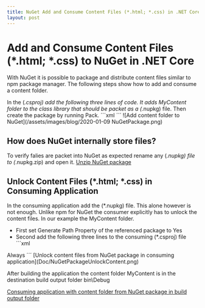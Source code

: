 ```yaml
---
title: NuGet Add and Consume Content Files (*.html; *.css) in .NET Core 
layout: post
---
```

# Add and Consume Content Files (*.html; *.css) to NuGet in .NET Core
With NuGet it is possible to package and distribute content files similar to npm package manager. The following steps show how to add and consume a content folder.

In the (*.csproj) add the following three lines of code. It adds MyContent folder to the class library that should be packet as a (*.nupkg) file. Then create the package by running Pack.
´´´xml
<ItemGroup>
  <None Include="MyContent\**" Pack="true" />
</ItemGroup>
´´´
![Add content folder to NuGet](/assets/images/blog/2020-01-09 NuGetPackage.png)

## How does NuGet internally store files?
To verify falies are packet into NuGet as expected rename any (*.nupkg) file to (*.nupkg.zip) and open it.
[Unzip NuGet package](Doc/NuGetZip.png)

## Unlock Content Files (*.html; *.css) in Consuming Application
In the consuming application add the (*.nupkg) file. This alone however is not enough. Unlike npm for NuGet the consumer explicitly has to unlock the content files. In our example the MyContent folder.
* First set Generate Path Property of the referenced package to Yes
* Second add the following three lines to the consuming (*.csproj) file
´´´xml
<ItemGroup>
  <None Include="$(PkgClassLibrary)\content\**">
    <CopyToOutputDirectory>Always</CopyToOutputDirectory>
  </None>
</ItemGroup>
´´´
[Unlock content files from NuGet package in consuming application](Doc/NuGetPackageUnlockContent.png)

After building the application the content folder MyContent is in the destination build output folder bin\Debug

[Consuming application with content folder from NuGet package in build output folder](Doc/BuildOutput)